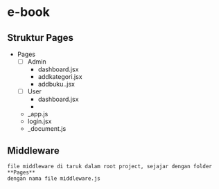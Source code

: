 # e-book

## Struktur Pages

 - Pages
	 - [ ] Admin
		 - dashboard.jsx
		 - addkategori.jsx
		 - addbuku..jsx
	 - [ ] User
		 - dashboard.jsx
		 - 
	 - _app.js
	 - login.jsx
	 - _document.js

## Middleware

    file middleware di taruk dalam root project, sejajar dengan folder **Pages**
    dengan nama file middleware.js

	 
